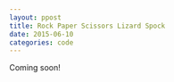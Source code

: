 ```yaml
---
layout: ppost
title: Rock Paper Scissors Lizard Spock
date: 2015-06-10
categories: code
---
```


Coming soon!